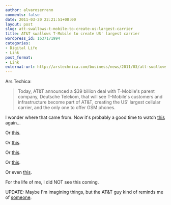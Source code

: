 ```yaml
---
author: alvaroserrano
comments: false
date: 2011-03-20 22:21:51+00:00
layout: post
slug: att-swallows-t-mobile-to-create-us-largest-carrier
title: AT&T swallows T-Mobile to create US' largest carrier
wordpress_id: 1637171994
categories:
- Digital Life
- Link
post_format:
- Link
external-url: http://arstechnica.com/business/news/2011/03/att-swallows-t-mobile-to-create-us-largest-carrier.ars
---
```


Ars Techica:

<blockquote>Today, AT&T announced a $39 billion deal with T-Mobile's parent company, Deutsche Telekom, that will see T-Mobile's customers and infrastructure become part of AT&T, creating the US' largest cellular carrier, and the only one to offer GSM phones.</blockquote>


I wonder where that came from. Now it's probably a good time to watch [this](http://www.youtube.com/watch?v=3RN0tP7GLfk) again...

Or [this](http://www.youtube.com/watch?v=zlQKHOCVcWk).

Or [this](http://www.youtube.com/watch?v=maEeN4MZMOI).

Or [this](http://www.youtube.com/watch?v=CFjVZizLVE4).

Or [this](http://www.youtube.com/watch?v=W22JccSTDtk&NR=1).

Or even [this](http://www.youtube.com/watch?v=4EdUKSwQcsg).

For the life of me, I did NOT see this coming.

UPDATE: Maybe I'm imagining things, but the AT&T guy kind of reminds me of [someone](http://upload.wikimedia.org/wikipedia/commons/b/b6/Steve_ballmer_2007_outdoors2.jpg).


